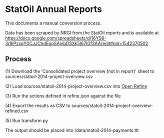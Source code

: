# StatOil Annual Reports

This documents a manual conversion process.

Data has been scraped by NRGI from the StatOil reports and is available at https://docs.google.com/spreadsheets/d/16YS6-3r9iPzxqY0CJJChdEppSAjybDSXk5l67lGf2AA/edit#gid=1542370502

## Process

(1) Download the 'Consolidated project overview (not in report)' sheet to sources/statoil-2014-project-overview.csv

(2) Load sources/statoil-2014-project-overview.csv into [Open Refine](http://openrefine.org/)

(3) Run the actions defined in refine.json against the file

(4) Export the results as CSV to sources/statoil-2014-project-overview-refined.csv

(5) Run transform.py

The output should be placed into /data/statoil-2014-payments.ttl




